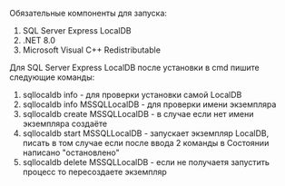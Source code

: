 Обязательные компоненты для запуска:
1. SQL Server Express LocalDB
2. .NET 8.0
3. Microsoft Visual C++ Redistributable

Для SQL Server Express LocalDB после установки в cmd пишите следующие команды:
1. sqllocaldb info - для проверки установки самой LocalDB
2. sqllocaldb info MSSQLLocalDB - для проверки имени экземпляра
3. sqllocaldb create MSSQLLocalDB - в случае если нет имени экземпляра создаёте
4. sqllocaldb start MSSQLLocalDB - запускает экземпляр LocalDB, писать в том случае если после ввода 2 команды в Состоянии написано "остановлено"
5. sqllocaldb delete MSSQLLocalDB - если не получаетя запустить процесс то пересоздаете экземпляр
